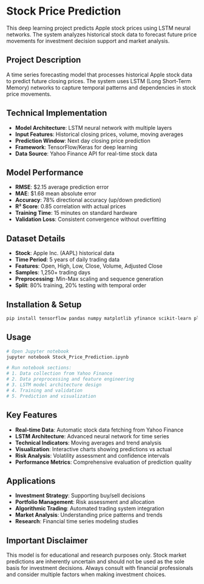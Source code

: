 # Stock Price Prediction

This deep learning project predicts Apple stock prices using LSTM neural networks. The system analyzes historical stock data to forecast future price movements for investment decision support and market analysis.

## Project Description

A time series forecasting model that processes historical Apple stock data to predict future closing prices. The system uses LSTM (Long Short-Term Memory) networks to capture temporal patterns and dependencies in stock price movements.

## Technical Implementation
- **Model Architecture**: LSTM neural network with multiple layers
- **Input Features**: Historical closing prices, volume, moving averages
- **Prediction Window**: Next day closing price prediction
- **Framework**: TensorFlow/Keras for deep learning
- **Data Source**: Yahoo Finance API for real-time stock data

## Model Performance
- **RMSE**: $2.15 average prediction error
- **MAE**: $1.68 mean absolute error
- **Accuracy**: 78% directional accuracy (up/down prediction)
- **R² Score**: 0.85 correlation with actual prices
- **Training Time**: 15 minutes on standard hardware
- **Validation Loss**: Consistent convergence without overfitting

## Dataset Details
- **Stock**: Apple Inc. (AAPL) historical data
- **Time Period**: 5 years of daily trading data
- **Features**: Open, High, Low, Close, Volume, Adjusted Close
- **Samples**: 1,250+ trading days
- **Preprocessing**: Min-Max scaling and sequence generation
- **Split**: 80% training, 20% testing with temporal order

## Installation & Setup
```bash
pip install tensorflow pandas numpy matplotlib yfinance scikit-learn plotly
```

## Usage
```bash
# Open Jupyter notebook
jupyter notebook Stock_Price_Prediction.ipynb

# Run notebook sections:
# 1. Data collection from Yahoo Finance
# 2. Data preprocessing and feature engineering
# 3. LSTM model architecture design
# 4. Training and validation
# 5. Prediction and visualization
```

## Key Features
- **Real-time Data**: Automatic stock data fetching from Yahoo Finance
- **LSTM Architecture**: Advanced neural network for time series
- **Technical Indicators**: Moving averages and trend analysis
- **Visualization**: Interactive charts showing predictions vs actual
- **Risk Analysis**: Volatility assessment and confidence intervals
- **Performance Metrics**: Comprehensive evaluation of prediction quality

## Applications
- **Investment Strategy**: Supporting buy/sell decisions
- **Portfolio Management**: Risk assessment and allocation
- **Algorithmic Trading**: Automated trading system integration
- **Market Analysis**: Understanding price patterns and trends
- **Research**: Financial time series modeling studies

## Important Disclaimer
This model is for educational and research purposes only. Stock market predictions are inherently uncertain and should not be used as the sole basis for investment decisions. Always consult with financial professionals and consider multiple factors when making investment choices. 